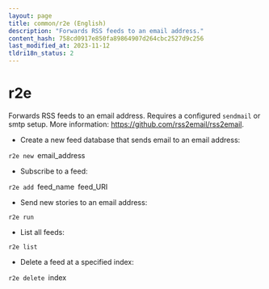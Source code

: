 ```yaml
---
layout: page
title: common/r2e (English)
description: "Forwards RSS feeds to an email address."
content_hash: 758cd0917e850fa89864907d264cbc2527d9c256
last_modified_at: 2023-11-12
tldri18n_status: 2
---
```

# r2e

Forwards RSS feeds to an email address.
Requires a configured `sendmail` or smtp setup.
More information: <https://github.com/rss2email/rss2email>.

- Create a new feed database that sends email to an email address:

`r2e new `<span class="tldr-var badge badge-pill bg-dark-lm bg-white-dm text-white-lm text-dark-dm font-weight-bold">email_address</span>

- Subscribe to a feed:

`r2e add `<span class="tldr-var badge badge-pill bg-dark-lm bg-white-dm text-white-lm text-dark-dm font-weight-bold">feed_name</span>` `<span class="tldr-var badge badge-pill bg-dark-lm bg-white-dm text-white-lm text-dark-dm font-weight-bold">feed_URI</span>

- Send new stories to an email address:

`r2e run`

- List all feeds:

`r2e list`

- Delete a feed at a specified index:

`r2e delete `<span class="tldr-var badge badge-pill bg-dark-lm bg-white-dm text-white-lm text-dark-dm font-weight-bold">index</span>
